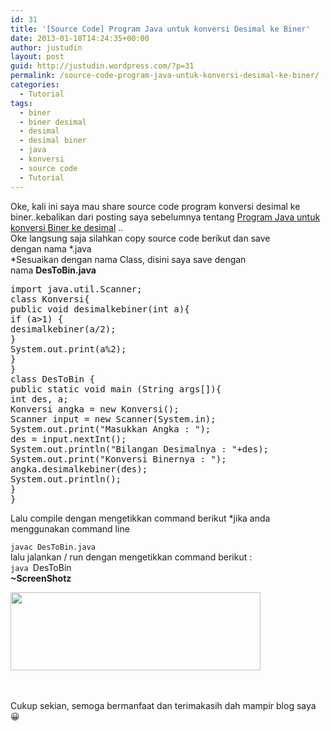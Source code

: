 ```yaml
---
id: 31
title: '[Source Code] Program Java untuk konversi Desimal ke Biner'
date: 2013-01-18T14:24:35+00:00
author: justudin
layout: post
guid: http://justudin.wordpress.com/?p=31
permalink: /source-code-program-java-untuk-konversi-desimal-ke-biner/
categories:
  - Tutorial
tags:
  - biner
  - biner desimal
  - desimal
  - desimal biner
  - java
  - konversi
  - source code
  - Tutorial
---
```

<div id="post-body-3636261864662233949">
  Oke, kali ini saya mau share source code program konversi desimal ke biner..kebalikan dari posting saya sebelumnya tentang <a href="http://udin-just4u.blogspot.com/2011/04/share-program-java-untuk-konversi-biner.html">Program Java untuk konversi Biner ke desimal</a> ..<br /> Oke langsung saja silahkan copy source code berikut dan save dengan nama *.java<br /> *Sesuaikan dengan nama Class, disini saya save dengan nama <b>DesToBin.java</b>
</div>

<div>
  <!--more-->
</div>

<div>
</div>

<div>
  <pre class="brush: java; title: ; notranslate" title="">
import java.util.Scanner;
class Konversi{
public void desimalkebiner(int a){
if (a&gt;1) {
desimalkebiner(a/2);
}
System.out.print(a%2);
}
}
class DesToBin {
public static void main (String args[]){
int des, a;
Konversi angka = new Konversi();
Scanner input = new Scanner(System.in);
System.out.print(&quot;Masukkan Angka : &quot;);
des = input.nextInt();
System.out.println(&quot;Bilangan Desimalnya : &quot;+des);
System.out.print(&quot;Konversi Binernya : &quot;);
angka.desimalkebiner(des);
System.out.println();
}
}
</pre>
  
  <p>
    Lalu compile dengan mengetikkan command berikut *jika anda menggunakan command line
  </p>
  
  <p>
    <code>javac </code><code>DesToBin.java</code><br /> lalu jalankan / run dengan mengetikkan command berikut :<br /> <code>java </code>DesToBin<br /> <b>~ScreenShotz</b>
  </p>
  
  <div>
    <a href="https://justudin.com/files/uploads/2013/01/screenshot-1.png"><img alt="" src="https://justudin.com/files/uploads/2013/01/screenshot-1.png?w=300" width="400" height="125" border="0" /></a>
  </div>
  
  <p>
    <b><br /> </b><br /> Cukup sekian, semoga bermanfaat dan terimakasih dah mampir blog saya 😀
  </p>
</div>